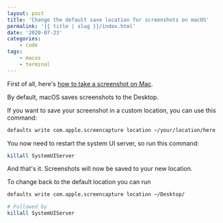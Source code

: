 ```yaml
---
layout: post
title: 'Change the default save location for screenshots on macOS'
permalink: '{{ title | slug }}/index.html'
date: '2020-07-23'
categories:
    - code
tags:
    - macos
    - terminal
---
```


First of all, here's [how to take a screenshot on Mac](https://support.apple.com/en-gb/HT201361).

By default, macOS saves screenshots to the Desktop.

If you want to save your screenshot in a custom location, you can use this command:

```bash
defaults write com.apple.screencapture location ~/your/location/here
```

You now need to restart the system UI server, so run this command:

```bash
killall SystemUIServer
```

And that's it. Screenshots will now be saved to your new location.

To change back to the default location you can run

```bash
defaults write com.apple.screencapture location ~/Desktop/

# Followed by
killall SystemUIServer
```
